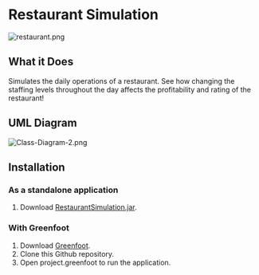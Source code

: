 # Restaurant Simulation
![restaurant.png](https://i.postimg.cc/MKCbbrHN/restaurant.png)
## What it Does
Simulates the daily operations of a restaurant. See how changing the staffing levels throughout the day affects the profitability and rating of the restaurant! 

## UML Diagram
![Class-Diagram-2.png](https://i.postimg.cc/3JsV41TJ/Class-Diagram-2.png)

## Installation
### As a standalone application
1. Download [RestaurantSimulation.jar](https://drive.google.com/file/d/1wfnKJSfyelF9N1w8MyYQaPkYeNXrBruz/view?usp=sharing).
### With Greenfoot
1. Download [Greenfoot](https://www.greenfoot.org/download).
2. Clone this Github repository.
3. Open project.greenfoot to run the application.